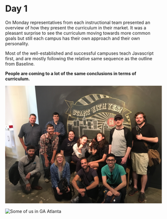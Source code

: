 # Day 1



On Monday representatives from each instructional team presented an overview of how they present the curriculum in their market. It was a pleasant surprise to see the curriculum moving towards more common goals but still each campus has their own approach and their own personality.

Most of the well-established and successful campuses teach Javascript first, and are mostly following the relative same sequence as the outline from Baseline.

**People are coming to a lot of the same conclusions in terms of curriculum.**
 
 ![Some of Us in Atlanta](./wdi-summit/images/some-of-us.jpg)

<img src="images/some-of-us.jpg" alt="Some of us in GA Atlanta" />
